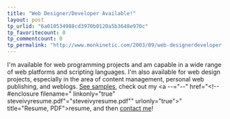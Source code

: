 ```yaml
---
title: "Web Designer/Developer Available!"
layout: post
tp_urlid: "6a010534988cd3970b0120a5b3648e970c"
tp_favoritecount: 0
tp_commentcount: 0
tp_permalink: "http://www.monkinetic.com/2003/09/web-designerdeveloper-available.html"
---
```

I&#39;m available for web programming projects and am capable in a wide range of web platforms and scripting languages. I&#39;m also available for web design projects, especially in the area of content management, personal web publishing, and weblogs.  <a href="http://www.redmonk.net/services/portfolio/" title="Portfolio">See samples</a>, check out my <a --="--" href="&lt;!--#enclosure filename=" linkonly="true" steveivyresume.pdf"="steveivyresume.pdf&quot;" urlonly="true">&quot; title=&quot;Resume, PDF&quot;&gt;resume</a>, and then <a href="mailto:steve@redmonk.net">contact me</a>!
